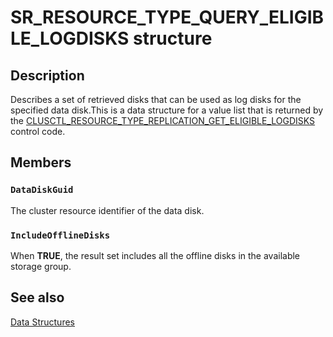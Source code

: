 # SR_RESOURCE_TYPE_QUERY_ELIGIBLE_LOGDISKS structure

## Description

Describes a set of retrieved disks that can be used as log disks for the specified data disk.This is a data structure for a value list that is returned by the [CLUSCTL_RESOURCE_TYPE_REPLICATION_GET_ELIGIBLE_LOGDISKS](https://learn.microsoft.com/previous-versions/windows/desktop/mscs/clusctl-resource-type-replication-get-eligible-logdisks) control code.

## Members

### `DataDiskGuid`

The cluster resource identifier of the data disk.

### `IncludeOfflineDisks`

When **TRUE**, the result set includes all the offline disks in the available storage group.

## See also

[Data Structures](https://learn.microsoft.com/previous-versions/windows/desktop/mscs/data-structures)